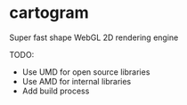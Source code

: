 cartogram
====

Super fast shape WebGL 2D rendering engine

TODO:
- Use UMD for open source libraries
- Use AMD for internal libraries
- Add build process
